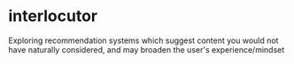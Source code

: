 # interlocutor
Exploring recommendation systems which suggest content you would not have naturally considered, and may broaden the user's experience/mindset
